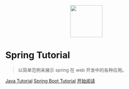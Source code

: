 <div align="center"><img width="100px" src="http://dunwu.test.upcdn.net/common/logo/zp.png"/></div>

# Spring Tutorial

> 以简单范例来展示 spring 在 web 开发中的各种应用。

[Java Tutorial](https://dunwu.github.io/java-tutorial/)
[Spring Boot Tutorial](https://dunwu.github.io/spring-boot-tutorial/)
[开始阅读](README.md)
